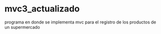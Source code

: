 # mvc3_actualizado
programa en donde se implementa mvc para el registro de los productos de un supermercado
